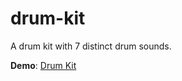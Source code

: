# drum-kit

A drum kit with 7 distinct drum sounds.

**Demo**: [Drum Kit](https://viaxco.github.io/drum-kit/)
